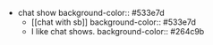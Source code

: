 - chat show
  background-color:: #533e7d
	- [[chat with sb]]
	  background-color:: #533e7d
	- I like chat shows.
	  background-color:: #264c9b